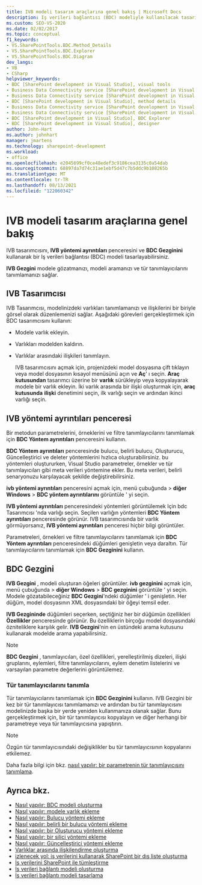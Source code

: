 ```yaml
---
title: IVB modeli tasarım araçlarına genel bakış | Microsoft Docs
description: Iş verileri bağlantısı (BDC) modeliyle kullanılacak tasarım araçlarına genel bakış konusunu okuyun. IVB Tasarımcısı, BDC Yöntem ayrıntıları penceresi ve BDC Gezgini hakkında bilgi edinin.
ms.custom: SEO-VS-2020
ms.date: 02/02/2017
ms.topic: conceptual
f1_keywords:
- VS.SharePointTools.BDC.Method_Details
- VS.SharePointTools.BDC.Explorer
- VS.SharePointTools.BDC.Diagram
dev_langs:
- VB
- CSharp
helpviewer_keywords:
- BDC [SharePoint development in Visual Studio], visual tools
- Business Data Connectivity service [SharePoint development in Visual Studio], visual tools
- Business Data Connectivity service [SharePoint development in Visual Studio], BDC Explorer
- BDC [SharePoint development in Visual Studio], method details
- Business Data Connectivity service [SharePoint development in Visual Studio], designer
- Business Data Connectivity service [SharePoint development in Visual Studio], method details
- BDC [SharePoint development in Visual Studio], BDC Explorer
- BDC [SharePoint development in Visual Studio], designer
author: John-Hart
ms.author: johnhart
manager: jmartens
ms.technology: sharepoint-development
ms.workload:
- office
ms.openlocfilehash: e2045699cf0ce48edef3c9186cea3135c0a54dab
ms.sourcegitcommit: 68897da7d74c31ae1ebf5d47c7b5ddc9b108265b
ms.translationtype: MT
ms.contentlocale: tr-TR
ms.lasthandoff: 08/13/2021
ms.locfileid: "122060342"
---
```

# <a name="bdc-model-design-tools-overview"></a>IVB modeli tasarım araçlarına genel bakış
  IVB tasarımcısını, **IVB yöntemi ayrıntıları** penceresini ve **BDC Gezginini** kullanarak bir Iş verileri bağlantısı (BDC) modeli tasarlayabilirsiniz.

 **IVB Gezgini** modele gözatmanızı, modeli aramanızı ve tür tanımlayıcılarını tanımlamanızı sağlar.

## <a name="bdc-designer"></a>IVB Tasarımcısı
 IVB Tasarımcısı, modelinizdeki varlıkları tanımlamanızı ve ilişkilerini bir biriyle görsel olarak düzenlemenizi sağlar. Aşağıdaki görevleri gerçekleştirmek için BDC tasarımcısını kullanın:

- Modele varlık ekleyin.

- Varlıkları modelden kaldırın.

- Varlıklar arasındaki ilişkileri tanımlayın.

  IVB tasarımcısını açmak için, projenizdeki model dosyasına çift tıklayın veya model dosyasının kısayol menüsünü açın ve **Aç**' ı seçin. **Araç kutusundan** tasarımcı üzerine bir **varlık** sürükleyip veya kopyalayarak modele bir varlık ekleyin. İki varlık arasında bir ilişki oluşturmak için, **araç kutusunda** **ilişki** denetimini seçin, ilk varlığı seçin ve ardından ikinci varlığı seçin.

## <a name="bdc-method-details-window"></a>IVB yöntemi ayrıntıları penceresi
 Bir metodun parametrelerini, örneklerini ve filtre tanımlayıcılarını tanımlamak için **BDC Yöntem ayrıntıları** penceresini kullanın.

 **BDC Yöntem ayrıntıları** penceresinde bulucu, belirli bulucu, Oluşturucu, Güncelleştirici ve deleter yöntemlerini hızlıca oluşturabilirsiniz. bu yöntemleri oluştururken, Visual Studio parametreler, örnekler ve tür tanımlayıcıları gibi meta verileri yöntemine ekler. Bu meta verileri, belirli senaryonuzu karşılayacak şekilde değiştirebilirsiniz.

 **ivb yöntemi ayrıntıları** penceresini açmak için, menü çubuğunda   >  **diğer Windows**  >  **BDC yöntem ayrıntılarını** görüntüle ' yi seçin.

 **IVB yöntemi ayrıntıları** penceresindeki yöntemleri görüntülemek Için bdc Tasarımcısı 'nda varlığı seçin. Seçilen varlığın yöntemleri **BDC Yöntem ayrıntıları** penceresinde görünür. IVB tasarımcısında bir varlık görmüyorsanız, **IVB yöntemi ayrıntıları** penceresi hiçbir bilgi görüntüler.

 Parametreleri, örnekleri ve filtre tanımlayıcılarını tanımlamak için **BDC Yöntem ayrıntıları** penceresindeki düğümleri genişletin veya daraltın. Tür tanımlayıcılarını tanımlamak için **BDC Gezginini** kullanın.

## <a name="bdc-explorer"></a>BDC Gezgini
 **IVB Gezgini** , modeli oluşturan öğeleri görüntüler. **ivb gezginini** açmak için, menü çubuğunda   >  **diğer Windows**  >  **BDC gezginini** görüntüle ' yi seçin. Modele gözatabileceğiniz **BDC Gezgini**'ndeki düğümler ' i genişletin. Her düğüm, model dosyasının XML dosyasındaki bir öğeyi temsil eder.

 **IVB Gezgininde** düğümleri seçerken, seçtiğiniz her bir düğümün özellikleri **Özellikler** penceresinde görünür. Bu özelliklerin birçoğu model dosyasındaki özniteliklere karşılık gelir. **IVB Gezgini**'nin en üstündeki arama kutusunu kullanarak modelde arama yapabilirsiniz.

> [!NOTE]
> **BDC Gezgini** , tanımlayıcıları, özel özellikleri, yerelleştirilmiş dizeleri, ilişki gruplarını, eylemleri, filtre tanımlayıcılarını, eylem denetim listelerini ve varsayılan parametre değerlerini görüntülemez.

### <a name="define-type-descriptors"></a>Tür tanımlayıcılarını tanımla
 Tür tanımlayıcılarını tanımlamak için **BDC Gezginini** kullanın. IVB Gezgini bir kez bir tür tanımlayıcısı tanımlamanızı ve ardından bu tür tanımlayıcısını modelinizde başka bir yerde yeniden kullanmanıza olanak sağlar. Bunu gerçekleştirmek için, bir tür tanımlayıcısı kopyalayın ve diğer herhangi bir parametreye veya tür tanımlayıcısına yapıştırın.

> [!NOTE]
> Özgün tür tanımlayıcısındaki değişiklikler bu tür tanımlayıcısının kopyalarını etkilemez.

 Daha fazla bilgi için bkz. [nasıl yapılır: bir parametrenin tür tanımlayıcısını tanımlama](../sharepoint/how-to-define-the-type-descriptor-of-a-parameter.md).

## <a name="see-also"></a>Ayrıca bkz.
- [Nasıl yapılır: BDC modeli oluşturma](../sharepoint/how-to-create-a-bdc-model.md)
- [Nasıl yapılır: modele varlık ekleme](../sharepoint/how-to-add-an-entity-to-a-model.md)
- [Nasıl yapılır: Bulucu yöntemi ekleme](../sharepoint/how-to-add-a-finder-method.md)
- [Nasıl yapılır: belirli bir bulucu yöntemi ekleme](../sharepoint/how-to-add-a-specific-finder-method.md)
- [Nasıl yapılır: bir Oluşturucu yöntemi ekleme](../sharepoint/how-to-add-a-creator-method.md)
- [Nasıl yapılır: bir silici yöntemi ekleme](../sharepoint/how-to-add-a-deleter-method.md)
- [Nasıl yapılır: Güncelleştirici yöntemi ekleme](../sharepoint/how-to-add-an-updater-method.md)
- [Varlıklar arasında ilişkilendirme oluşturma](../sharepoint/creating-an-association-between-entities.md)
- [izlenecek yol: iş verilerini kullanarak SharePoint bir dış liste oluşturma](../sharepoint/walkthrough-creating-an-external-list-in-sharepoint-by-using-business-data.md)
- [İş verilerini SharePoint ile tümleştirme](../sharepoint/integrating-business-data-into-sharepoint.md)
- [İş verileri bağlantı modeli oluşturma](../sharepoint/creating-a-business-data-connectivity-model.md)
- [İş verileri bağlantı modeli tasarlama](../sharepoint/designing-a-business-data-connectivity-model.md)
